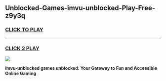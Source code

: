 
## Unblocked-Games-imvu-unblocked-Play-Free-z9y3q
<h3>
<a href="https://premium76.site?title=imvu-unblocked&ref=12A">CLICK TO PLAY</a></h3>
<hr>

<h3>
<a href="https://premium76.site?title=imvu-unblocked&ref=12A">CLICK 2 PLAY</a>
  
</h3>

<a href="https://premium76.site?title=imvu-unblocked&ref=12A"><img src="https://clearcache.store/games.png"></a>


**imvu-unblocked games unblocked: Your Gateway to Fun and Accessible Online Gaming**
